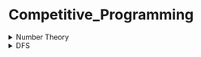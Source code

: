 <h1>Competitive_Programming</h1>

<details>
  <summary>Number Theory</summary>
  <ol>
    <li>Problem: <a href="https://lightoj.com/problem/trailing-zeroes-i">Trailling zero I </a></li>
    <ul><li>Solution: <a href="https://github.com/Hridoy-Das9/Competitive_Programming/blob/main/Number_Theory/Trailing_Zeroes_I.md">Trailling zero I </a></li>
    </ul>
     <li>Problem: <a href="https://lightoj.com/problem/intel-factor-factorization">Intelligent Factorial Factorization </a></li>
    <ul><li>Solution: <a href="https://github.com/Hridoy-Das9/Competitive_Programming/blob/main/Number_Theory/Intelligent_Factorial_Factorization.md">Intelligent Factorial Factorization </a></li>
    </ul>
    
  </ol>
  
</details>
<details>
  <summary>DFS</summary>
  <ol>
    <li>Problem:  Is A Graph Cycle Or Not ?</li>
    <ul><li>Solution: <a href="https://github.com/Hridoy-Das9/Competitive_Programming/blob/main/Number_Theory/Trailing_Zeroes_I.md">Trailling zero I </a></li>
    </ul>
     <li>Problem: <a href="https://lightoj.com/problem/intel-factor-factorization">Intelligent Factorial Factorization </a></li>
    <ul><li>Solution: <a href="https://github.com/Hridoy-Das9/Competitive_Programming/blob/main/Number_Theory/Intelligent_Factorial_Factorization.md">Intelligent Factorial Factorization </a></li>
    </ul>
    
  </ol>
</details>
